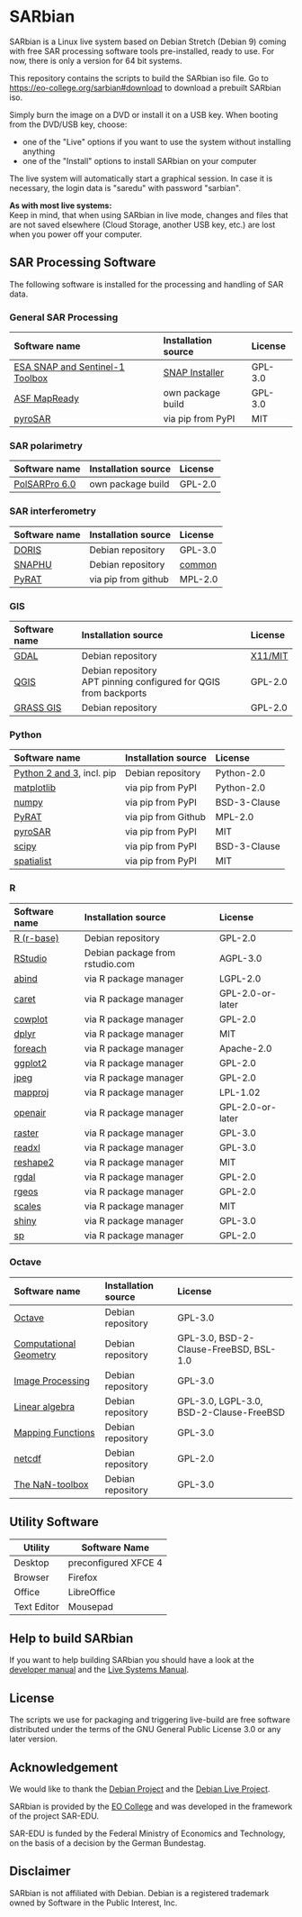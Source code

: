 # SARbian
SARbian is a Linux live system based on Debian Stretch (Debian 9) coming with free SAR processing software tools pre-installed, ready to use.
For now, there is only a version for 64 bit systems.

This repository contains the scripts to build the SARbian iso file.
Go to https://eo-college.org/sarbian#download to download a prebuilt SARbian iso.

Simply burn the image on a DVD or install it on a USB key. When booting from the DVD/USB key, choose:

- one of the "Live" options if you want to use the system without installing anything
- one of the "Install" options to install SARbian on your computer

The live system will automatically start a graphical session. In case it is necessary, the login data is "saredu" with password "sarbian".

**As with most live systems:**  
Keep in mind, that when using SARbian in live mode, changes and files that are not saved elsewhere (Cloud Storage, another USB key, etc.) are lost when you power off your computer.

## SAR Processing Software
The following software is installed for the processing and handling of SAR data.

### General SAR Processing
|Software name|Installation source |License|
|:-----------|:-----------|:-----------------|
|[ESA SNAP and Sentinel-1 Toolbox](http://step.esa.int/main/toolboxes/snap/) | [SNAP Installer](http://step.esa.int/main/download/)| GPL-3.0|
|[ASF MapReady](https://github.com/asfadmin/ASF_MapReady)| own package build|GPL-3.0|
|[pyroSAR](https://github.com/johntruckenbrodt/pyroSAR)| via pip from PyPI|MIT|

### SAR polarimetry
|Software name|Installation source |License|
|:-----------|:-----------|:-----------------|
|[PolSARPro 6.0](https://earth.esa.int/web/polsarpro/home)| own package build| GPL-2.0|

### SAR interferometry
|Software name|Installation source |License|
|:-----------|:-----------|:-----------------|
|[DORIS](http://doris.tudelft.nl/usermanual/index.html)| Debian repository|GPL-3.0|
|[SNAPHU](https://web.stanford.edu/group/radar/softwareandlinks/sw/snaphu/)| Debian repository| [common](http://metadata.ftp-master.debian.org/changelogs/non-free/s/snaphu/snaphu_1.4.2-2_copyright)|
|[PyRAT](https://github.com/birgander2/PyRAT)| via pip from github|MPL-2.0|

### GIS
|Software name|Installation source |License|
|:-----------|:-----------|:-----------------|
|[GDAL](gdal.org)| Debian repository| [X11/MIT](https://trac.osgeo.org/gdal/wiki/FAQGeneral#WhatexactlywasthelicensetermsforGDAL)
|[QGIS](qgis.org)| Debian repository <br> APT pinning configured for QGIS from backports|GPL-2.0|
|[GRASS GIS](https://grass.osgeo.org/)| Debian repository|GPL-2.0|

### Python
|Software name|Installation source |License|
|:-----------|:-----------|:-----------------|
|[Python 2 and 3](python.org), incl. pip| Debian repository|Python-2.0|
|[matplotlib](https://pypi.org/project/matplotlib/)| via pip from PyPI|Python-2.0| 
|[numpy](https://pypi.org/project/numpy/)| via pip from PyPI|BSD-3-Clause|
|[PyRAT](https://github.com/birgander2/PyRAT)| via pip from Github|MPL-2.0|
|[pyroSAR](https://github.com/johntruckenbrodt/pyroSAR)| via pip from PyPI|MIT|
|[scipy](https://pypi.org/project/scipy/)| via pip from PyPI|BSD-3-Clause|
|[spatialist](https://github.com/johntruckenbrodt/spatialist) | via pip from PyPI|MIT|

### R
|Software name|Installation source |License|
|:-----------|:-----------|:-----------------|
|[R (r-base)](https://www.r-project.org/)| Debian repository|GPL-2.0|
|[RStudio](rstudio.com)| Debian package from rstudio.com|AGPL-3.0|
|[abind](https://cran.r-project.org/web/packages/abind/)| via R package manager|LGPL-2.0|
|[caret](https://cran.r-project.org/web/packages/caret/)| via R package manager|GPL-2.0-or-later|
|[cowplot](https://cran.r-project.org/web/packages/cowplot/)| via R package manager|GPL-2.0|
|[dplyr](https://cran.r-project.org/web/packages/dplyr/)| via R package manager|MIT|
|[foreach](https://cran.r-project.org/web/packages/foreach/)| via R package manager|Apache-2.0|
|[ggplot2](https://cran.r-project.org/web/packages/ggplot2/)| via R package manager|GPL-2.0|
|[jpeg](https://cran.r-project.org/web/packages/jpeg/)| via R package manager|GPL-2.0|
|[mapproj](https://cran.r-project.org/web/packages/mapproj/)| via R package manager|LPL-1.02|
|[openair](https://cran.r-project.org/web/packages/openair/)| via R package manager|GPL-2.0-or-later|
|[raster](https://cran.r-project.org/web/packages/raster/)| via R package manager|GPL-3.0|
|[readxl](https://cran.r-project.org/web/packages/readxl/)| via R package manager|GPL-3.0|
|[reshape2](https://cran.r-project.org/web/packages/reshape2/)| via R package manager|MIT|
|[rgdal](https://cran.r-project.org/web/packages/rgdal/)| via R package manager|GPL-2.0|
|[rgeos](https://cran.r-project.org/web/packages/rgeos)| via R package manager|GPL-2.0|
|[scales](https://cran.r-project.org/web/packages/scales)| via R package manager|MIT|
|[shiny](https://cran.r-project.org/web/packages/shiny/)| via R package manager|GPL-3.0|
|[sp](https://cran.r-project.org/web/packages/sp/)| via R package manager|GPL-2.0|

### Octave
|Software name|Installation source |License|
|:-----------|:-----------|:-----------------|
|[Octave](https://www.gnu.org/software/octave/) | Debian repository|GPL-3.0|
|[Computational Geometry](https://octave.sourceforge.io/geometry/)| Debian repository|GPL-3.0, BSD-2-Clause-FreeBSD, BSL-1.0|
|[Image Processing](https://octave.sourceforge.io/image/)| Debian repository|GPL-3.0|
|[Linear algebra](https://octave.sourceforge.io/linear-algebra/)| Debian repository|GPL-3.0, LGPL-3.0, BSD-2-Clause-FreeBSD|
|[Mapping Functions](https://octave.sourceforge.io/mapping)| Debian repository|GPL-3.0|
|[netcdf](https://octave.sourceforge.io/netcdf)| Debian repository|GPL-2.0|
|[The NaN-toolbox](https://octave.sourceforge.io/nan)| Debian repository|GPL-3.0|

## Utility Software
|Utility|Software Name |
|-------------|--------------|
|Desktop| preconfigured XFCE 4|
|Browser| Firefox|
|Office | LibreOffice|
|Text Editor| Mousepad|

## Help to build SARbian

If you want to help building SARbian you should have a look at the [developer manual](DEVEL.md)
and the [Live Systems Manual](https://live-team.pages.debian.net/live-manual/html/live-manual/about-manual.en.html).

## License

The scripts we use for packaging and triggering live-build are free software
distributed under the terms of the GNU General Public License 3.0 or any later
version.

## Acknowledgement

We would like to thank the [Debian Project](https://debian.org) and the [Debian Live Project](https://wiki.debian.org/DebianLive).

SARbian is provided by the [EO College](https://eo-college.org) and was developed in the framework of the project SAR-EDU.

SAR-EDU is funded by the Federal Ministry of Economics and Technology, on the basis of a decision by the German Bundestag.

## Disclaimer

SARbian is not affiliated with Debian. Debian is a registered trademark owned by Software in the Public Interest, Inc.
